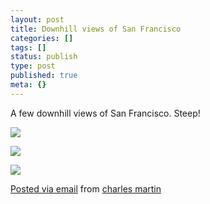 ```yaml
---
layout: post
title: Downhill views of San Francisco
categories: []
tags: []
status: publish
type: post
published: true
meta: {}
---
```


A few downhill views of San Francisco. Steep!

![]({{site.baseurl}}/assets/posterous/charlesmartin/07/2010-07-SanFran1.jpg)

![]({{site.baseurl}}/assets/posterous/charlesmartin/07/2010-07-SanFran2.jpg)

![]({{site.baseurl}}/assets/posterous/charlesmartin/07/2010-07-SanFran3.jpg)


[Posted via email](http://posterous.com)  from 
[charles martin](http://charlesmartin.posterous.com/downhill-views-of-san-francisco)
